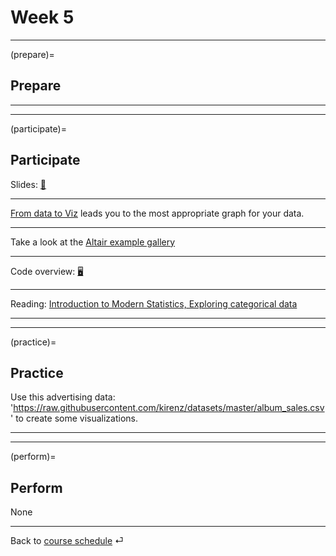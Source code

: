 # Week 5


---

(prepare)=
## Prepare



---

---


(participate)=
## Participate


Slides: [📑](https://drive.google.com/file/d/104nR1WNUAv0pWWhPzXTZV2IrzbfEGyYZ/view?usp=sharing)

---

[From data to Viz](https://www.data-to-viz.com/) leads you to the most appropriate graph for your data.

---

Take a look at the [Altair example gallery](https://altair-viz.github.io/)

---


Code overview: [🖥](../code/code-overview.md)

---

Reading: [Introduction to Modern Statistics, Exploring categorical data](https://openintro-ims.netlify.app/explore-categorical.html)


---

---


(practice)=
## Practice


Use this advertising data: 'https://raw.githubusercontent.com/kirenz/datasets/master/album_sales.csv' to create some visualizations.


---

---

(perform)=
## Perform

None

---

Back to [course schedule](../docs/course-schedule.md) ⏎
